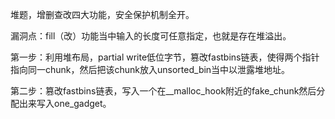 堆题，增删查改四大功能，安全保护机制全开。

漏洞点：fill（改）功能当中输入的长度可任意指定，也就是存在堆溢出。

第一步：利用堆布局，partial write低位字节，篡改fastbins链表，使得两个指针指向同一chunk，然后把该chunk放入unsorted_bin当中以泄露堆地址。

第二步：篡改fastbins链表，写入一个在__malloc_hook附近的fake_chunk然后分配出来写入one_gadget。
